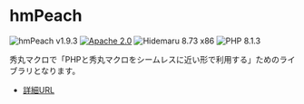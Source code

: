 # hmPeach

![hmPeach v1.9.3](https://img.shields.io/badge/hmPeach-v1.9.3-6479ff.svg)
[![Apache 2.0](https://img.shields.io/badge/license-Apache_2.0-blue.svg?style=flat)](LICENSE)
![Hidemaru 8.73 x86](https://img.shields.io/badge/Hidemaru-v8.98_32bit-6479ff.svg)
![PHP 8.1.3](https://img.shields.io/badge/PHP-v8.1.3-6479ff.svg?logo=php&logoColor=white)

秀丸マクロで「PHPと秀丸マクロをシームレスに近い形で利用する」ためのライブラリとなります。

- [詳細URL](https://秀丸マクロ.net/?page=nobu_tool_hm_php8)